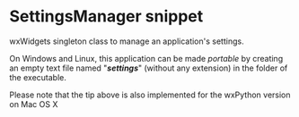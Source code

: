 # SettingsManager snippet #

wxWidgets singleton class to manage an application's settings.

On Windows and Linux, this application can be made _portable_ by creating an empty text file named "_**settings**_" (without any extension) in the folder of the executable.

Please note that the tip above is also implemented for the wxPython version on Mac OS X

